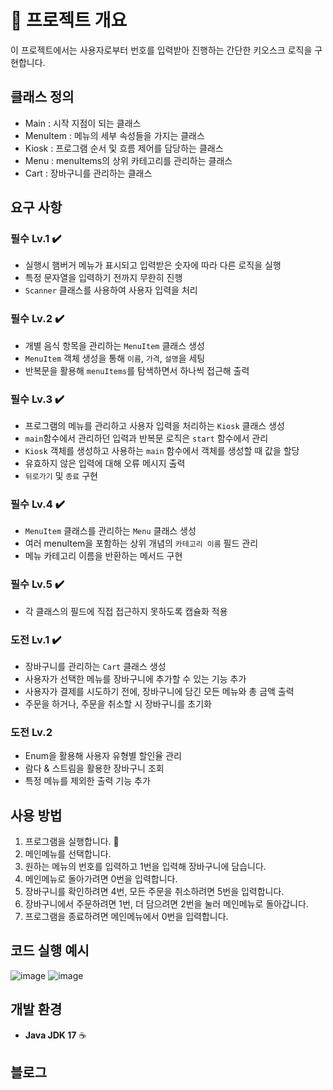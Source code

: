 # 📄 프로젝트 개요

이 프로젝트에서는 사용자로부터 번호를 입력받아 진행하는 간단한 키오스크 로직을 구현합니다.

## 클래스 정의
- Main : 시작 지점이 되는 클래스
- MenuItem : 메뉴의 세부 속성들을 가지는 클래스
- Kiosk : 프로그램 순서 및 흐름 제어를 담당하는 클래스
- Menu : menuItems의 상위 카테고리를 관리하는 클래스
- Cart : 장바구니를 관리하는 클래스
  
## 요구 사항

### **필수 Lv.1 ✔️**
- 실행시 햄버거 메뉴가 표시되고 입력받은 숫자에 따라 다른 로직을 실행
- 특정 문자열을 입력하기 전까지 무한히 진행
- `Scanner` 클래스를 사용하여 사용자 입력을 처리

### **필수 Lv.2 ✔️**
- 개별 음식 항목을 관리하는 `MenuItem` 클래스 생성
- `MenuItem` 객체 생성을 통해 `이름`, `가격`, `설명`을 세팅
- 반복문을 활용해 `menuItems`를 탐색하면서 하나씩 접근해 출력

### **필수 Lv.3 ✔️**
- 프로그램의 메뉴를 관리하고 사용자 입력을 처리하는 `Kiosk` 클래스 생성
- `main`함수에서 관리하던 입력과 반복문 로직은 `start` 함수에서 관리
- `Kiosk` 객체를 생성하고 사용하는 `main` 함수에서 객체를 생성할 때 값을 할당
- 유효하지 않은 입력에 대해 오류 메시지 출력
- `뒤로가기` 및 `종료` 구현

### **필수 Lv.4 ✔️**
- `MenuItem` 클래스를 관리하는 `Menu` 클래스 생성
- 여러 menuItem을 포함하는 상위 개념의 `카테고리 이름` 필드 관리
- 메뉴 카테고리 이름을 반환하는 메서드 구현

### **필수 Lv.5 ✔️**
- 각 클래스의 필드에 직접 접근하지 못하도록 캡슐화 적용

### **도전 Lv.1 ✔️**
- 장바구니를 관리하는 `Cart` 클래스 생성
- 사용자가 선택한 메뉴를 장바구니에 추가할 수 있는 기능 추가
- 사용자가 결제를 시도하기 전에, 장바구니에 담긴 모든 메뉴와 총 금액 출력
- 주문을 하거나, 주문을 취소할 시 장바구니를 초기화

### **도전 Lv.2** 
- Enum을 활용해 사용자 유형별 할인율 관리
- 람다 & 스트림을 활용한 장바구니 조회
- 특정 메뉴를 제외한 출력 기능 추가
  
## 사용 방법
1. 프로그램을 실행합니다. 🚀
2. 메인메뉴를 선택합니다.
3. 원하는 메뉴의 번호를 입력하고 1번을 입력해 장바구니에 담습니다.
4. 메인메뉴로 돌아가려면 0번을 입력합니다.
5. 장바구니를 확인하려면 4번, 모든 주문을 취소하려면 5번을 입력합니다.
6. 장바구니에서 주문하려면 1번, 더 담으려면 2번을 눌러 메인메뉴로 돌아갑니다.
7. 프로그램을 종료하려면 메인메뉴에서 0번을 입력합니다.

## 코드 실행 예시

![image](https://github.com/user-attachments/assets/b1b5f857-c5b9-48e9-ab29-9ff50d3c7006)
![image](https://github.com/user-attachments/assets/45348522-05e8-4042-af06-2432d1bde254)

## 개발 환경

- **Java JDK 17** ☕

## 블로그
